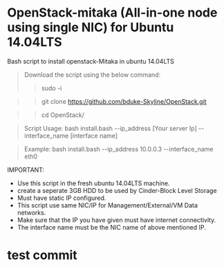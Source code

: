 # OpenStack-mitaka (All-in-one node using single NIC) for Ubuntu 14.04LTS
Bash script to install openstack-Mitaka in ubuntu 14.04LTS

>Download the script using the below command:
>>sudo -i

>>git clone https://github.com/bduke-Skyline/OpenStack.git

>>cd OpenStack/

>Script Usage: bash install.bash --ip_address [Your server Ip] --interface_name [interface name]

>Example: bash install.bash --ip_address 10.0.0.3 --interface_name eth0

IMPORTANT:
  - Use this script in the fresh ubuntu 14.04LTS machine.
  - create a seperate 3GB HDD to be used by Cinder-Block Level Storage
  - Must have static IP configured.
  - This script use same NIC/IP for Management/External/VM Data networks.
  - Make sure that the IP you have given must have internet connectivity.
  - The interface name must be the NIC name of above mentioned IP.

# test commit
